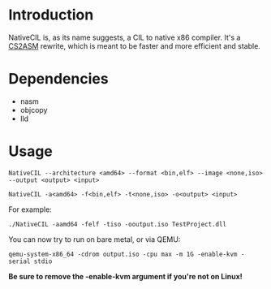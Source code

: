 # Introduction
NativeCIL is, as its name suggests, a CIL to native x86 compiler. It's a [CS2ASM](https://github.com/nifanfa/CS2ASM) rewrite, which is meant to be faster and more efficient and stable.

# Dependencies
- nasm
- objcopy
- lld

# Usage
``NativeCIL --architecture <amd64> --format <bin,elf> --image <none,iso> --output <output> <input>``

``NativeCIL -a<amd64> -f<bin,elf> -t<none,iso> -o<output> <input>``

For example:

``./NativeCIL -aamd64 -felf -tiso -ooutput.iso TestProject.dll``

You can now try to run on bare metal, or via QEMU:

``qemu-system-x86_64 -cdrom output.iso -cpu max -m 1G -enable-kvm -serial stdio``

**Be sure to remove the -enable-kvm argument if you're not on Linux!**